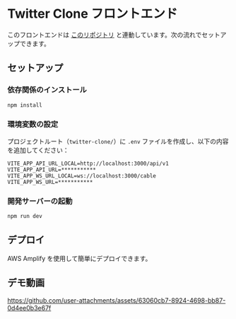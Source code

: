 # Twitter Clone フロントエンド

このフロントエンドは [このリポジトリ](https://github.com/kskisb/rails_api) と連動しています。次の流れでセットアップできます。

## セットアップ

### 依存関係のインストール
```bash
npm install
```

### 環境変数の設定
プロジェクトルート（`twitter-clone/`）に `.env` ファイルを作成し、以下の内容を追加してください：

```env
VITE_APP_API_URL_LOCAL=http://localhost:3000/api/v1
VITE_APP_API_URL=***********
VITE_APP_WS_URL_LOCAL=ws://localhost:3000/cable
VITE_APP_WS_URL=***********
```

### 開発サーバーの起動
```bash
npm run dev
```

## デプロイ
AWS Amplify を使用して簡単にデプロイできます。

## デモ動画
https://github.com/user-attachments/assets/63060cb7-8924-4698-bb87-0d4ee0b3e67f
